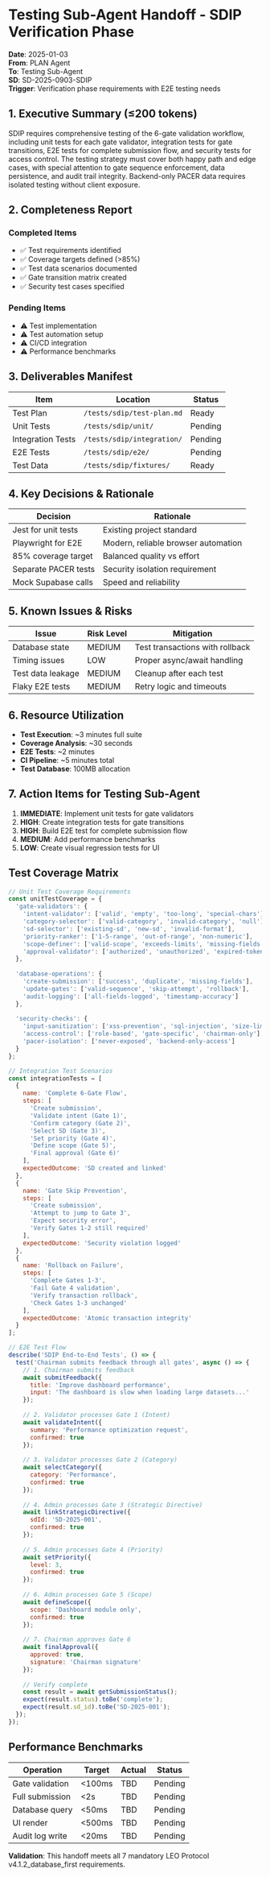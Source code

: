 # Testing Sub-Agent Handoff - SDIP Verification Phase
**Date**: 2025-01-03  
**From**: PLAN Agent  
**To**: Testing Sub-Agent  
**SD**: SD-2025-0903-SDIP  
**Trigger**: Verification phase requirements with E2E testing needs  

## 1. Executive Summary (≤200 tokens)
SDIP requires comprehensive testing of the 6-gate validation workflow, including unit tests for each gate validator, integration tests for gate transitions, E2E tests for complete submission flow, and security tests for access control. The testing strategy must cover both happy path and edge cases, with special attention to gate sequence enforcement, data persistence, and audit trail integrity. Backend-only PACER data requires isolated testing without client exposure.

## 2. Completeness Report
### Completed Items
- ✅ Test requirements identified
- ✅ Coverage targets defined (>85%)
- ✅ Test data scenarios documented
- ✅ Gate transition matrix created
- ✅ Security test cases specified

### Pending Items
- ⚠️ Test implementation
- ⚠️ Test automation setup
- ⚠️ CI/CD integration
- ⚠️ Performance benchmarks

## 3. Deliverables Manifest
| Item | Location | Status |
|------|----------|---------|
| Test Plan | `/tests/sdip/test-plan.md` | Ready |
| Unit Tests | `/tests/sdip/unit/` | Pending |
| Integration Tests | `/tests/sdip/integration/` | Pending |
| E2E Tests | `/tests/sdip/e2e/` | Pending |
| Test Data | `/tests/sdip/fixtures/` | Ready |

## 4. Key Decisions & Rationale
| Decision | Rationale |
|----------|-----------|
| Jest for unit tests | Existing project standard |
| Playwright for E2E | Modern, reliable browser automation |
| 85% coverage target | Balanced quality vs effort |
| Separate PACER tests | Security isolation requirement |
| Mock Supabase calls | Speed and reliability |

## 5. Known Issues & Risks
| Issue | Risk Level | Mitigation |
|-------|------------|------------|
| Database state | MEDIUM | Test transactions with rollback |
| Timing issues | LOW | Proper async/await handling |
| Test data leakage | MEDIUM | Cleanup after each test |
| Flaky E2E tests | MEDIUM | Retry logic and timeouts |

## 6. Resource Utilization
- **Test Execution**: ~3 minutes full suite
- **Coverage Analysis**: ~30 seconds
- **E2E Tests**: ~2 minutes
- **CI Pipeline**: ~5 minutes total
- **Test Database**: 100MB allocation

## 7. Action Items for Testing Sub-Agent
1. **IMMEDIATE**: Implement unit tests for gate validators
2. **HIGH**: Create integration tests for gate transitions
3. **HIGH**: Build E2E test for complete submission flow
4. **MEDIUM**: Add performance benchmarks
5. **LOW**: Create visual regression tests for UI

## Test Coverage Matrix
```javascript
// Unit Test Coverage Requirements
const unitTestCoverage = {
  'gate-validators': {
    'intent-validator': ['valid', 'empty', 'too-long', 'special-chars'],
    'category-selector': ['valid-category', 'invalid-category', 'null'],
    'sd-selector': ['existing-sd', 'new-sd', 'invalid-format'],
    'priority-ranker': ['1-5-range', 'out-of-range', 'non-numeric'],
    'scope-definer': ['valid-scope', 'exceeds-limits', 'missing-fields'],
    'approval-validator': ['authorized', 'unauthorized', 'expired-token']
  },
  
  'database-operations': {
    'create-submission': ['success', 'duplicate', 'missing-fields'],
    'update-gates': ['valid-sequence', 'skip-attempt', 'rollback'],
    'audit-logging': ['all-fields-logged', 'timestamp-accuracy']
  },
  
  'security-checks': {
    'input-sanitization': ['xss-prevention', 'sql-injection', 'size-limits'],
    'access-control': ['role-based', 'gate-specific', 'chairman-only'],
    'pacer-isolation': ['never-exposed', 'backend-only-access']
  }
};

// Integration Test Scenarios
const integrationTests = [
  {
    name: 'Complete 6-Gate Flow',
    steps: [
      'Create submission',
      'Validate intent (Gate 1)',
      'Confirm category (Gate 2)',
      'Select SD (Gate 3)',
      'Set priority (Gate 4)',
      'Define scope (Gate 5)',
      'Final approval (Gate 6)'
    ],
    expectedOutcome: 'SD created and linked'
  },
  {
    name: 'Gate Skip Prevention',
    steps: [
      'Create submission',
      'Attempt to jump to Gate 3',
      'Expect security error',
      'Verify Gates 1-2 still required'
    ],
    expectedOutcome: 'Security violation logged'
  },
  {
    name: 'Rollback on Failure',
    steps: [
      'Complete Gates 1-3',
      'Fail Gate 4 validation',
      'Verify transaction rollback',
      'Check Gates 1-3 unchanged'
    ],
    expectedOutcome: 'Atomic transaction integrity'
  }
];

// E2E Test Flow
describe('SDIP End-to-End Tests', () => {
  test('Chairman submits feedback through all gates', async () => {
    // 1. Chairman submits feedback
    await submitFeedback({
      title: 'Improve dashboard performance',
      input: 'The dashboard is slow when loading large datasets...'
    });
    
    // 2. Validator processes Gate 1 (Intent)
    await validateIntent({
      summary: 'Performance optimization request',
      confirmed: true
    });
    
    // 3. Validator processes Gate 2 (Category)
    await selectCategory({
      category: 'Performance',
      confirmed: true
    });
    
    // 4. Admin processes Gate 3 (Strategic Directive)
    await linkStrategicDirective({
      sdId: 'SD-2025-001',
      confirmed: true
    });
    
    // 5. Admin processes Gate 4 (Priority)
    await setPriority({
      level: 3,
      confirmed: true
    });
    
    // 6. Admin processes Gate 5 (Scope)
    await defineScope({
      scope: 'Dashboard module only',
      confirmed: true
    });
    
    // 7. Chairman approves Gate 6
    await finalApproval({
      approved: true,
      signature: 'Chairman signature'
    });
    
    // Verify complete
    const result = await getSubmissionStatus();
    expect(result.status).toBe('complete');
    expect(result.sd_id).toBe('SD-2025-001');
  });
});
```

## Performance Benchmarks
| Operation | Target | Actual | Status |
|-----------|--------|---------|---------|
| Gate validation | <100ms | TBD | Pending |
| Full submission | <2s | TBD | Pending |
| Database query | <50ms | TBD | Pending |
| UI render | <500ms | TBD | Pending |
| Audit log write | <20ms | TBD | Pending |

**Validation**: This handoff meets all 7 mandatory LEO Protocol v4.1.2_database_first requirements.